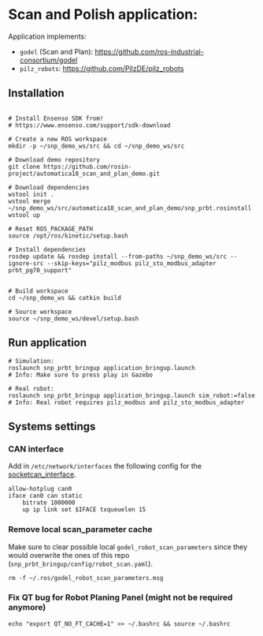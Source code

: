 # Scan and Polish application:

Application implements:
- `godel` (Scan and Plan): https://github.com/ros-industrial-consortium/godel
- `pilz_robots`: https://github.com/PilzDE/pilz_robots

## Installation

```shell

# Install Ensenso SDK from!
# https://www.ensenso.com/support/sdk-download

# Create a new ROS workspace
mkdir -p ~/snp_demo_ws/src && cd ~/snp_demo_ws/src

# Download demo repository
git clone https://github.com/rosin-project/automatica18_scan_and_plan_demo.git

# Download dependencies
wstool init .
wstool merge ~/snp_demo_ws/src/automatica18_scan_and_plan_demo/snp_prbt.rosinstall
wstool up

# Reset ROS_PACKAGE_PATH
source /opt/ros/kinetic/setup.bash

# Install dependencies 
rosdep update && rosdep install --from-paths ~/snp_demo_ws/src --ignore-src --skip-keys="pilz_modbus pilz_sto_modbus_adapter prbt_pg70_support"


# Build workspace
cd ~/snp_demo_ws && catkin build 

# Source workspace
source ~/snp_demo_ws/devel/setup.bash

```


## Run application

```shell
# Simulation:
roslaunch snp_prbt_bringup application_bringup.launch
# Info: Make sure to press play in Gazebo

# Real robot:
roslaunch snp_prbt_bringup application_bringup.launch sim_robot:=false
# Info: Real robot requires pilz_modbus and pilz_sto_modbus_adapter

```

## Systems settings

### CAN interface
Add in `/etc/network/interfaces` the following config for the [socketcan_interface]( http://wiki.ros.org/socketcan_interface).

```
allow-hotplug can0
iface can0 can static
    bitrate 1000000
    up ip link set $IFACE txqueuelen 15
```


### Remove local scan_parameter cache
Make sure to clear possible local `godel_robot_scan_parameters` since they would overwrite the ones of this repo (`snp_prbt_bringup/config/robot_scan.yaml`).

```shell
rm -f ~/.ros/godel_robot_scan_parameters.msg
```

### Fix QT bug for Robot Planing Panel (might not be required anymore)
```shell
echo "export QT_NO_FT_CACHE=1" >> ~/.bashrc && source ~/.bashrc
```

